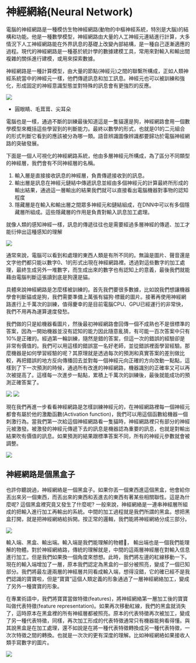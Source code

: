 # 神經網絡(Neural Network)
電腦的神經網路是一種模仿生物神經網路(動物的中樞神經系統，特別是大腦)的結構和功能。他是一種數學模型，神經網路由大量的人工神經元連結進行計算，大多情況下人工神經網路能在外界訊息的基礎上改變內部結構，是一種自己逐漸適應的過程。現代的神經網路是一種基於統計學的數據建模工具，常用來對輸入和輸出間複雜的關係進行建模，或用來探索數據。

神經網路是一種計算模型，由大量的節點(神經元)之間的聯繫所構成，正如人類神經系統當中的神經元一樣，他們傳遞訊息和加工訊息。神經元也可以被訓練和強化，形成固定的神經意識型態並對特殊的訊息會有更強烈的反應。

![](https://i.imgur.com/uYvC6Cg.png)
- 圓眼睛、毛茸茸、尖耳朵

電腦也是一樣，通過不斷的訓練最後知道這是一隻貓還是狗，神經網路會用一個數學模型來概括這些學習到的判斷能力。最終以數學的形式，也就是01的二元組合的形式判斷它看到的應該被分為哪一類。語音辨識圖像辨識都要歸功於電腦神經網路的突破發展。

下面是一個人可視化的神經網路系統，他由多層神經元所構成，為了區分不同類型的神經層，我們會有不同神經層的名稱。
1. 輸入層是直接接收訊息的神經層，負責傳遞接收到的訊息。
2. 輸出層是訊息在神經元鏈結中傳遞訊息並經由多個神經元的計算最終所形成的輸出結果，通過這一層輸出的結果我們就可以直接看出電腦機器對事物的認知程度
3. 隱藏層是在輸入和輸出層之間眾多神經元和鏈結組成，在DNN中可以有多個隱藏層所組成。這些隱藏層的作用是負責對輸入訊息加工處理。

就像人類的感知神經一樣，訊息的傳遞往往也是需要經過多層神經的傳遞、加工才能衍伸出這種感知的理解

![](https://i.imgur.com/92JMiul.png)

通常來說，電腦可以看到和處理的東西人類是有所不同的。無論是圖片、聲音還是文字他們都只能以數字0、1的形式出現在神經網路裡。透過對這些數字的加工處理，最終生成另外一堆數字，而生成出來的數字也有認知上的意義，最後我們就能藉由電腦判斷這張讀到底是狗還是貓。

具體來說神經網路是怎麼樣被訓練的。首先我們要很多數據，比如說我們想讓機器學會判斷貓或是狗，我們需要準備上萬張有貓狗·標籤的圖片。接著再使用神經網路進行上千萬次的訓練，值得慶幸的是目前電腦CPU、GPU已經運行的非常快，我們不用再為運算速度發愁。

我們做的只是給機器看圖片，然後最初神經網路會回傳一個不成熟也不是很標準的答案，因為一開始機器並沒有認知的能力因此隨意亂猜，有可能一百次答案中只有10%是正確的。經過第一輪訓練，隨然是錯的答案，但這一次的錯誤的經驗卻是非常有價值的。我們可以用這樣的錯誤當一名好老師，並從錯誤裡面學習經驗。那麼機器是如何學習經驗的呢？其原理就是透過每次的預測和真實答案的差別做比較，再把錯誤的地方反向傳播回去並對每一個神經元向正確的方向改動一點點，這樣到了下一次預測的時候，通過所有改進的神經網路，機器識別的正確率又可以再次被提高了。這樣每一次進步一點點，累積上千萬次的訓練後，最後就能成功的預測正確答案了。

![](https://i.imgur.com/4wLtSFa.png)
![](https://i.imgur.com/qN0YyCm.png)

現在我們再進一步看看神經網路是怎樣訓練神經元的，在神經網路裡每一個神經元都會有屬於他的激勵函數(Activation function)，我們可以用這個函數給機器一個刺激行為。當我們第一次給這個神經網路看一隻貓時，神經網路裡只有部分的神經元被激發。被激發的神經元傳遞下去的訊息是機器認為重要的訊息，也就是對輸出結果吹有價值的訊息。如果預測的結果跟標準答案不同，所有的神經元參數就會被調整。

![](https://i.imgur.com/FZGeh1L.png)

## 神經網路是個黑盒子
也許你聽說過，神經網絡是一個黑盒子。如果你丟一個東西進這個黑盒，他會給你丟出來另一個東西，而丟出來的東西和丟進去的東西有著某些相關聯性。這是為什麼呢? 這個黑盒裡究竟又發生了什麼呢?
一般來說，神經網絡是一連串神經層所組成的把輸入進行加工再輸出的系統。中間的加工過程就是我們所謂的黑盒。想把黑盒打開，就是把神經網絡給拆開。按正常的邏輯，我們能將神經網絡分成三部分。

![](https://morvanzhou.github.io/static/results/ML-intro/feature_representation3.png)

輸入端、黑盒、輸出端。輸入端是我們能理解的物體， 輸出端也是一個我們能理解的物體。對於神經網絡路，傳統的理解就是，中間的這兩層神經層在對輸入信息進行加工。但是我們如果換一個角度來想想。此時，我們將左邊的紅線移動一下。現在的輸入端增加了一層，原本我們認定為黑盒的一部分被照亮，變成了一個已知部分。我們將最左邊兩層的神經層共同看成輸入端，想得沒錯，它的確已經不是我們認識的寶寶啦，但是”寶寶”這個人類定義的形象通過了一層神經網絡加工，變成了另外一種寶寶的形象。

在專業術語中，我們將寶寶當做特徵(features)，將神經網絡第一層加工後的寶寶叫做代表特徵(feature representation)。如果再次移動紅線，我們的黑盒就消失了，這時原本在黑盒裡的所有神經層都被照亮。原本的代表特徵再次被加工，變成了另一種代表特徵，同樣，再次加工形成的代表特徵通常只有機器能夠看得懂。與其說黑盒是在加工處理，還不如說是在將一種代表特徵轉換成另一種代表特徵，一次次特徵之間的轉換。也就是一次次的更有深度的理解。比如神經網絡如果接收人類手寫數字的圖片。

![](https://i.imgur.com/epUq35R.png)
